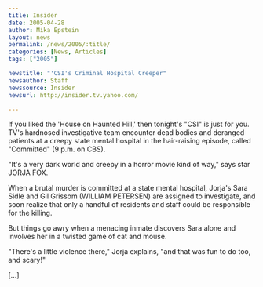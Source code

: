 ```yaml
---
title: Insider
date: 2005-04-28
author: Mika Epstein
layout: news
permalink: /news/2005/:title/
categories: [News, Articles]
tags: ["2005"]

newstitle: "'CSI's Criminal Hospital Creeper"
newsauthor: Staff  
newssource: Insider  
newsurl: http://insider.tv.yahoo.com/  

---
```

If you liked the 'House on Haunted Hill,' then tonight's "CSI" is just for you. TV's hardnosed investigative team encounter dead bodies and deranged patients at a creepy state mental hospital in the hair-raising episode, called "Committed" (9 p.m. on CBS).

"It's a very dark world and creepy in a horror movie kind of way," says star JORJA FOX.

When a brutal murder is committed at a state mental hospital, Jorja's Sara Sidle and Gil Grissom (WILLIAM PETERSEN) are assigned to investigate, and soon realize that only a handful of residents and staff could be responsible for the killing.

But things go awry when a menacing inmate discovers Sara alone and involves her in a twisted game of cat and mouse.

"There's a little violence there," Jorja explains, "and that was fun to do too, and scary!"

[...]

